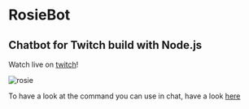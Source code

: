 # RosieBot

## Chatbot for Twitch build with Node.js

Watch live on [twitch](https://twitch.tv/sorskoot)!

![rosie](https://vignette.wikia.nocookie.net/warner-bros-entertainment/images/4/43/Rosie_the_robot_maid.jpg/revision/latest?cb=20160830191815)

To have a look at the command you can use in chat, have a look [here](/commands.md)
